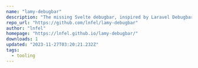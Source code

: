 ```yaml
---
name: "lamy-debugbar"
description: "The missing Svelte debugbar, inspired by Laravel Debugbar."
repo_url: "https://github.com/lnfel/lamy-debugbar"
author: "lnfel"
homepage: "https://lnfel.github.io/lamy-debugbar/"
downloads: 1
updated: "2023-11-27T03:20:21.232Z"
tags: 
  - tooling
---
```

